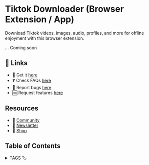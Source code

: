 # Tiktok Downloader (Browser Extension / App)

Download Tiktok videos, images, audio, profiles, and more for offline enjoyment with this browser extension.

... Coming soon


## 🔗 Links

- 🎁 Get it [here](https://serp.ly/tiktok-video-downloader)
- ❓ Check FAQs [here](https://github.com/orgs/serpapps/discussions/categories/faq)
- 🐛 Report bugs [here](https://github.com/serpapps/tiktok-video-downloader/issues)
- 🆕 Request features [here](https://github.com/serpapps/tiktok-video-downloader/issues)

## Resources

- 💬 [Community](https://serp.ly/@serp/community)
- 💌 [Newsletter](https://serp.ly/@serp/email)
- 🛒 [Shop](https://serp.ly/@serp/store)


## Table of Contents




<details>
  <summary> TAGS 🏷️ </summary>

how to download all your tiktok videos at once
how to download saved tiktok videos
how to download tiktok audio
how to download tiktok on android phone
how to download tiktok profile picture
how to download tiktok sounds
how to download tiktok video from link
how to download tiktok videos
how to download tiktok videos on pc
how to download tiktok videos without watermark
how to use vpn to download tiktok
tiktok audio downloader
tiktok downloader
tiktok downloader extension
tiktok downloader hd
tiktok downloader mp3
tiktok downloader no watermark
tiktok downloader online
tiktok link downloader
tiktok live downloader
tiktok pfp downloader
tiktok photo downloader
tiktok profile picture downloader
tiktok slideshow downloader
tiktok story downloader
tiktok video downloader

</details>
